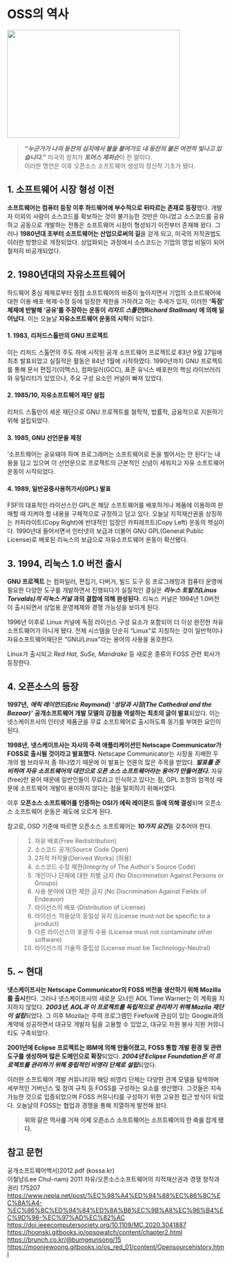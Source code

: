 # OSS의 역사

<img src="https://blog.kakaocdn.net/dn/nmhg7/btrnQjDBMAV/u3JzmGzDNCYfG01VX6ovYk/img.png" width="400" height="250"></img>   
> ***“누군가가 나의 등잔의 심지에서 불을 붙여가도 내 등잔의 불은 여전히 빛나고 있습니다.”*** 미국의 정치가 ***토머스 제퍼슨***이 한 말이다.    
> 이러한 명언은 이후 오픈소스 소프트웨어 생성의 정신적 기초가 됐다.

## 1. 소프트웨어 시장 형성 이전
**소프트웨어는 컴퓨터 등장 이후 하드웨어에 부수적으로 뒤따르는 존재로 등장**했다. 
개발자 이외의 사람이 소스코드를 확보하는 것이 불가능한 것만은 아니었고 소스코드를 공유하고 공동으로 개발하는 전통은 소프트웨어 시장이 형성되기 이전부터 존재해 왔다.
그러나 **1980년대 초부터 소프트웨어는 산업으로써의 길**을 걷게 되고, 미국의 저작권법도 이러한 방향으로 개정되었다. 
상업화되는 과정에서 소스코드는 기업의 영업 비밀이 되어 철저히 비공개되었다.


## 2. 1980년대의 자유소프트웨어
하드웨어 중심 체제로부터 점점 소프트웨어의 비중이 높아지면서 기업의 소프트웨어에 대한 이용·배포·복제·수정 등에 일정한 제한을 가하려고 하는 추세가 있자, 
이러한 **‘독점’ 체제에 반발해 ‘공유’를 주장하는 운동이** ***리차드 스톨만(Richard Stallman)*** **에 의해 일어났다.** 
이는 오늘날 **자유소프트웨어 운동의 시작**이 되었다.

#### 1. 1983, 리처드스톨만의 GNU 프로젝트
이는 리처드 스톨먼의 주도 하에 시작된 공개 소프트웨어 프로젝트로 83년 9월 27일에 최초 발표되었고
실질적은 활동은 84년 1월에 시작하였다. 1990년까지 GNU 프로젝트를 통해 문서 편집기(이맥스), 컴파일러(GCC), 표준 유닉스 배포판의 핵심 라이브러리와 유틸리티가 있었으나, 주요 구성 요소인 커널이 빠져 있었다.
#### 2. 1985/10, 자유소프트웨어 재단 설립 
리처드 스톨만이 세운 재단으로 GNU 프로젝트를 철학적, 법률적, 금융적으로 지원하기 위해 설립되었다.
#### 3. 1985, GNU 선언문을 제정
‘소프트웨어는 공유돼야 하며 프로그래머는 소프트웨어로 돈을 벌어서는 안 된다’는 내용을 담고 있으며
이 선언문으로 프로젝트의 근본적인 신념이 세워지고 자유 소프트웨어 운동이 시작되었다.
#### 4. 1989, 일반공중사용허가서(GPL) 발표
FSF의 대표적인 라이선스인 GPL은 해당 소프트웨어를 배포하거나 제품에 이용하여 판매할 때 지켜야 할 내용을 구체적으로 규정하고 담고 있다. 
오늘날 지적재산권을 상징하는 카피라이트(Copy Right)에 반대적인 입장인 카피레프트(Copy Left) 운동의 핵심이다.
1990년대 들어서면서 인터넷의 보급과 더불어 GNU GPL(General Public License)로 배포된 리눅스의 보급으로 자유소프트웨어 운동이 확산됐다.

## 3. 1994, 리눅스 1.0 버전 출시
**GNU 프로젝트** 는 컴파일러, 편집기, 디버거, 빌드 도구 등 프로그래밍과 컴퓨터 운영에 필요한 다양한 도구를 개발하면서 진행되다가 
실질적인 결실은 ***리누스 토발즈(Linus Torvalds)의 리눅스 커널*** **과의 결합에 의해 완성된다.** 
리눅스 커널은 1994년 1.0버전이 출시되면서 상업용 운영체제와 경쟁 가능성을 보이게 된다.    

1996년 이후로 Linux 커널에 독점 라이선스 구성 요소가 포함되어 더 이상 완전한 자유 소프트웨어가 아니게 됐다. 
전체 시스템을 단순히 “Linux”로 지칭하는 것이 일반적이나 자유소프트웨어재단은 “GNU/Linux”라는 용어의 사용을 옹호한다.  

Linux가 출시되고 *Red Hat, SuSe, Mandrake* 등 새로운 종류의 FOSS 관련 회사가 등장한다. 


## 4. 오픈소스의 등장
**1997년,** ***에릭 레이먼드(Eric Raymond) ‘성당과 시장(The Cathedral and the Bazaar)’*** **공개소프트웨어 개발 모델의 강점을 역설하는 최초의 글이 발표**되었다. 
이는 넷스케이프사의 인터넷 제품군을 무료 소프트웨어로 출시하도록 동기를 부여한 요인이 된다.

**1998년,** **넷스케이프사는 자사의 주력 애플리케이션인 Netscape Communicator가 FOSS로 출시될 것이라고 발표했다.** 
Netscape Communicator는 시장을 지배한 두 개의 웹 브라우저 중 하나였기 때문에 이 발표는 언론의 많은 주목을 받았다. 
***발표를 준비하며 자유 소프트웨어의 대안으로 오픈 소스 소프트웨어라는 용어가 만들어졌다.***
자유(free)란 용어 때문에 일반인들이 무료라고 인식하고 있다는 점, GPL 조항의 엄격성 때문에 소프트웨어 개발이 용이하지 않다는 점을 탈피하기 위해서였다. 

이후 **오픈소스 소프트웨어를 인증하는 OSI가 에릭 레이몬드 등에 의해 결성**되며 오픈소스 소프트웨어 운동은 궤도에 오르게 된다.    

참고로, OSD 기준에 따르면 오픈소스 소프트웨어는 ***10가지 요건***을 갖추어야 한다. 

> 01. 자유 배포(Free Redistribution) 
> 02. 소스코드 공개(Source Code Open)
> 03. 2차적 저작물(Derived Works) (허용)
> 04. 소스코드 수정 제한(Integrity of The Author's Source Code)
> 05. 개인이나 단체에 대한 차별 금지 (No Discrimination Against Persons or Groups)
> 06. 사용 분야에 대한 제한 금지 (No Discrimination Against Fields of Endeavor)
> 07. 라이선스의 배포 (Distribution of License)
> 08. 라이선스 적용상의 동일성 유지 (License must not be specific to a product)
> 09. 다른 라이선스의 포괄적 수용 (License must not contaminate other software)
> 10. 라이선스의 기술적 중립성 (License must be Technology-Neutral)


## 5. ~ 현대
**넷스케이프사는 Netscape Communicator의 FOSS 버전을 생산하기 위해 Mozilla를 출시**한다. 그러나 넷스케이프사의 새로운 오너인 AOL Time Warner는 이 계획을 지지하지 않았다. 
***2003년, AOL과 이 프로젝트를 독립적으로 관리하기 위해 Mozila 재단이 설립***되었다. 
그 이후 Mozila는 주력 프로그램인 Firefox에 관심이 있는 Google과의 계약에 성공하면서 대규모 개발자 팀을 고용할 수 있었고, 대규모 자원 봉사 지원 커뮤니티도 구축되었다. 

**2001년에 Eclipse 프로젝트는 IBM에 의해 만들어졌고, FOSS 통합 개발 환경 및 관련 도구를 생성하며 많은 도메인으로 확장**되었다. 
***2004년 Eclipse Foundation은 이 프로젝트를 관리하기 위해 중립적인 비영리 단체로 설립***되었다.    

이러한 소프트웨어 개발 커뮤니티와 해당 비영리 단체는 다양한 관계 모델을 탐색하며 세부적인 거버넌스 및 참여 규칙 등 FOSS를 구성하는 요소를 생산했다. 
그것들은 지속가능한 것으로 입증되었으며 FOSS 커뮤니티를 구성하기 위한 고유한 접근 방식이 되었다. 오늘날의 FOSS는 협업과 경쟁을 통해 치열하게 발전해 왔다.   
> **위와 같은 역사를 거쳐 이제 오픈소스 소프트웨어는 소프트웨어의 한 축을 잡게 됐다.**


## 참고 문헌

공개소프트웨어백서)2012.pdf (kossa.kr)   
이철남(Lee Chul-nam) 2011 자유/오픈소스소프트웨어의 지적재산권과 경쟁 창작과 권리  175207 
https://www.nepla.net/post/%EC%98%A4%ED%94%88%EC%86%8C%EC%8A%A4-%EC%86%8C%ED%94%84%ED%8A%B8%EC%9B%A8%EC%96%B4%EC%9D%98-%EC%97%AD%EC%82%AC
https://doi.ieeecomputersociety.org/10.1109/MC.2020.3041887
https://hoonski.gitbooks.io/opsowatch/content/chapter2.html
https://brunch.co.kr/@bumgeunsong/15
https://moonjewoong.gitbooks.io/os_red_01/content/Opensourcehistory.html
